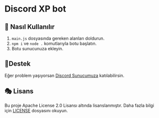 # Discord XP bot

## 🎊 Nasıl Kullanılır
1. `main.js` dosyasında gereken alanları doldurun.
2. `npm i` ve `node .` komutlarıyla botu başlatın.
3. Botu sunucunuza ekleyin.

## 🧨Destek
Eğer problem yaşıyorsan [Discord Sunucumuza](https://discord.gg/akparti) katılabilirsin.

## 🎭 Lisans

Bu proje Apache License 2.0 Lisansı altında lisanslanmıştır. Daha fazla bilgi için [LICENSE](LICENSE) dosyasını okuyun.

